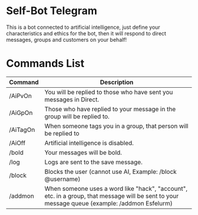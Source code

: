 # Self-Bot Telegram 

This is a bot connected to artificial intelligence, just define your characteristics and ethics for the bot, then it will respond to direct messages, groups and customers on your behalf!


# Commands List

<table>
  <thead>
    <tr>
      <th>Command</th>
      <th>Description</th>
    </tr>
  </thead>
  <tbody>
    <tr>
      <td>/AiPvOn</td>
      <td>You will be replied to those who have sent you messages in Direct.</td>
    </tr>
    <tr>
      <td>/AiGpOn</td>
      <td>Those who have replied to your message in the group will be replied to.</td>
    </tr>
    <tr>
      <td>/AiTagOn</td>
      <td>When someone tags you in a group, that person will be replied to</td>
    </tr>
    <tr>
      <td>/AiOff</td>
      <td>Artificial intelligence is disabled.</td>
    </tr>
    <tr>
      <td>/bold</td>
      <td>Your messages will be bold.</td>
    </tr>
    <tr>
    <td>/log</td>
      <td>Logs are sent to the save message.</td>
    </tr>
    <tr>
    <td>/block</td>
      <td>Blocks the user (cannot use AI, Example: /block @username)</td>
    </tr>
    <tr>
    <td>/addmon</td>
      <td>When someone uses a word like "hack", "account", etc. in a group, that message will be sent to your message queue (example: /addmon Esfelurm)</td>
    </tr>
  </tbody>
</table>

